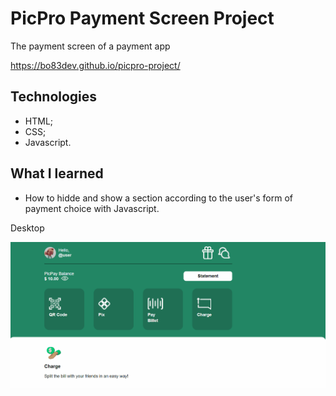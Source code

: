 # PicPro Payment Screen Project 

The payment screen of a payment app

https://bo83dev.github.io/picpro-project/

## Technologies

- HTML;
- CSS;
- Javascript.

## What I learned

- How to hidde and show a section according to the user's form of payment choice with Javascript.

Desktop 

<img src="./src/picPro-desktop-screen.gif" alt="The PicPro payment app screen gif">

<!-- Tablet

<img src="" alt="">

Mobile

<img src="" alt="">
 -->
